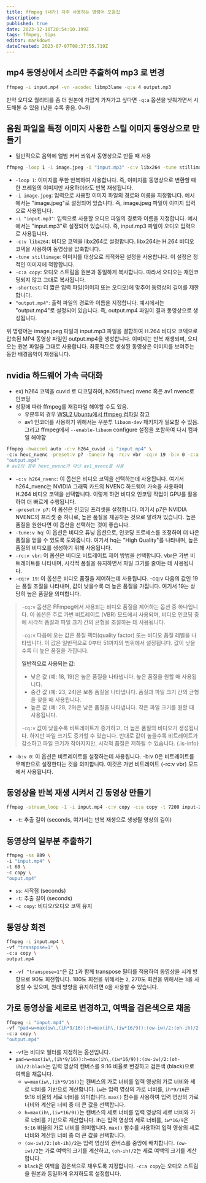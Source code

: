 ```yaml
---
title: ffmpeg (내가) 자주 사용하는 명령어 모음집
description: 
published: true
date: 2023-12-10T20:54:10.199Z
tags: ffmpeg, tips
editor: markdown
dateCreated: 2023-07-07T08:37:55.719Z
---
```


## mp4 동영상에서 소리만 추출하여 mp3 로 변경

```bash
ffmpeg -i input.mp4 -vn -acodec libmp3lame -q:a 4 output.mp3
```

만약 오디오 퀄리티를 좀 더 원본에 가깝게 가져가고 싶다면 `-q:a` 옵션을 낮춰가면서 시도해볼 수 있음 (낮을 수록 좋음. 0~9)


## 음원 파일을 특정 이미지 사용한 스틸 이미지 동영상으로 만들기

- 일반적으로 음악에 앨범 커버 씌워서 동영상으로 만들 때 사용

```bash
ffmpeg -loop 1 -i image.jpeg -i "input.mp3" -c:v libx264 -tune stillimage -c:a copy -shortest "output.mp4"
```

- `-loop 1`: 이미지를 무한 반복하여 사용합니다. 즉, 이미지를 동영상으로 변환할 때 한 프레임의 이미지만 사용하더라도 반복 재생됩니다.
- `-i image.jpeg`: 입력으로 사용할 이미지 파일의 경로와 이름을 지정합니다. 예시에서는 "image.jpeg"로 설정되어 있습니다. 즉, image.jpeg 파일이 이미지 입력으로 사용됩니다.
- `-i "input.mp3"`: 입력으로 사용할 오디오 파일의 경로와 이름을 지정합니다. 예시에서는 "input.mp3"로 설정되어 있습니다. 즉, input.mp3 파일이 오디오 입력으로 사용됩니다.
- `-c:v libx264`: 비디오 코덱을 libx264로 설정합니다. libx264는 H.264 비디오 코덱을 사용하여 동영상을 압축합니다.
- `-tune stillimage`: 이미지를 대상으로 최적화된 설정을 사용합니다. 이 설정은 정적인 이미지에 적합합니다.
- `-c:a copy`: 오디오 스트림을 원본과 동일하게 복사합니다. 따라서 오디오는 재인코딩되지 않고 그대로 복사됩니다.
- `-shortest`: 더 짧은 입력 파일(이미지 또는 오디오)에 맞추어 동영상의 길이를 제한합니다.
- `"output.mp4"`: 출력 파일의 경로와 이름을 지정합니다. 예시에서는 "output.mp4"로 설정되어 있습니다. 즉, output.mp4 파일이 결과 동영상으로 생성됩니다.

위 명령어는 image.jpeg 파일과 input.mp3 파일을 결합하여 H.264 비디오 코덱으로 압축된 MP4 동영상 파일인 output.mp4을 생성합니다. 이미지는 반복 재생되며, 오디오는 원본 파일을 그대로 사용합니다. 최종적으로 생성된 동영상은 이미지를 보여주는 동안 배경음악이 재생됩니다.

## nvidia 하드웨어 가속 극대화

- ex) h264 코덱을 cuvid 로 디코딩하여, h265(hvec) nvenc 혹은 av1 nvenc로 인코딩
- 상황에 따라 ffmpeg를 재컴파일 해야할 수도 있음. 
  - 우분투의 경우 [WSL2 Ubuntu에서 ffmpeg 컴파일](/ko/dev/Ubuntu/ffmpeg-compile-with-nvidia-accelerator) 참고
  - av1 인코더를 사용하기 위해서는 우분투 `libaom-dev` 패키지가 필요할 수 있음. 그리고 ffmpeg에서 `--enable-libaom` configure 설정을 포함하여 다시 컴파일 해야함

```bash
ffmpeg -hwaccel auto -c:v h264_cuvid -i "input.mp4" \
-c:v hevc_nvenc -preset:v p7 -tune:v hq -rc:v vbr -cq:v 19 -b:v 0 -c:a copy \
"output.mp4"
# av1의 경우 hevc_nvenc가 아닌 av1_nvenc를 사용 
```

- `-c:v h264_nvenc`: 이 옵션은 비디오 코덱을 선택하는데 사용됩니다. 여기서 h264_nvenc는 NVIDIA 그래픽 카드의 NVENC 하드웨어 가속을 사용하여 H.264 비디오 코덱을 선택합니다. 이렇게 하면 비디오 인코딩 작업이 GPU를 활용하여 더 빠르게 수행됩니다.
- `-preset:v p7`: 이 옵션은 인코딩 프리셋을 설정합니다. 여기서 p7은 NVIDIA NVENC의 프리셋 중 하나로, 높은 품질을 제공하는 것으로 알려져 있습니다. 높은 품질을 원한다면 이 옵션을 선택하는 것이 좋습니다.
- `-tune:v hq`: 이 옵션은 비디오 튜닝 옵션으로, 인코딩 프로세스를 조정하여 더 나은 품질을 얻을 수 있도록 도와줍니다. 여기서 hq는 "High Quality"를 나타내며, 높은 품질의 비디오를 생성하기 위해 사용됩니다.
- `-rc:v vbr`: 이 옵션은 비디오 비트레이트 제어 방법을 선택합니다. vbr은 가변 비트레이트를 나타내며, 시각적 품질을 유지하면서 파일 크기를 줄이는 데 사용됩니다.
- `-cq:v 19`: 이 옵션은 비디오 품질을 제어하는데 사용됩니다. -cq:v 다음의 값인 19는 품질 조절을 나타내며, 값이 낮을수록 더 높은 품질을 가집니다. 여기서 19는 상당히 높은 품질을 의미합니다.

> `-cq:v` 옵션은 FFmpeg에서 사용되는 비디오 품질을 제어하는 옵션 중 하나입니다. 이 옵션은 주로 가변 비트레이트 (VBR) 모드에서 사용되며, 비디오 인코딩 중에 시각적 품질과 파일 크기 간의 균형을 조절하는 데 사용됩니다.
> 
> `-cq:v` 다음에 오는 값은 품질 팩터(quality factor) 또는 비디오 품질 레벨을 나타냅니다. 이 값은 일반적으로 0부터 51까지의 범위에서 설정됩니다. 값이 낮을수록 더 높은 품질을 가집니다.
> 
> **일반적으로 사용되는 값**:
> 
> - 낮은 값 (예: 18, 19)은 높은 품질을 나타냅니다. 높은 품질을 원할 때 사용됩니다.
> - 중간 값 (예: 23, 24)은 보통 품질을 나타냅니다. 품질과 파일 크기 간의 균형을 찾을 때 사용됩니다.
> - 높은 값 (예: 28, 29)은 낮은 품질을 나타냅니다. 작은 파일 크기를 원할 때 사용됩니다.
> 
> `-cq:v` 값이 낮을수록 비트레이트가 증가하고, 더 높은 품질의 비디오가 생성됩니다. 하지만 파일 크기도 증가할 수 있습니다. 반대로 값이 높을수록 비트레이트가 감소하고 파일 크기가 작아지지만, 시각적 품질은 저하될 수 있습니다.
{.is-info}


- `-b:v 0`: 이 옵션은 비트레이트를 설정하는데 사용됩니다. -b:v 0은 비트레이트를 무제한으로 설정한다는 것을 의미합니다. 이것은 가변 비트레이트 (-rc:v vbr) 모드에서 사용됩니다.


## 동영상을 반복 재생 시켜서 긴 동영상 만들기

```bash
ffmpeg -stream_loop -1 -i input.mp4 -c:v copy -c:a copy -t 7200 input-2hours.mp4
```

- `-t`: 추출 길이 (seconds, 여기서는 반복 재생으로 생성될 영상의 길이)

## 동영상의 일부분 추출하기

```bash
ffmpeg -ss 889 \
-i "input.mp4" \
-t 60 \
-c copy \
"ouput.mp4"
```

- `ss`: 시작점 (seconds)
- `-t`: 추출 길이 (seconds)
- `-c copy`: 비디오/오디오 코덱 유지

## 동영상 회전

```bash
ffmpeg -i input.mp4 \
-vf "transpose=1" \
-c:a copy \
output.mp4
```

- `-vf "transpose=1"`은 값 `1`과 함께 transpose 필터를 적용하여 동영상을 시계 방향으로 90도 회전합니다. 180도 회전을 위해서는 `2`, 270도 회전을 위해서는 `3`을 사용할 수 있으며, 원래 방향을 유지하려면 `0`을 사용할 수 있습니다.

## 가로 동영상을 세로로 변경하고, 여백을 검은색으로 채움

```bash
ffmpeg -i "input.mp4" \
-vf "pad=w=max(iw\,(ih*9/16)):h=max(ih\,(iw*16/9)):(ow-iw)/2:(oh-ih)/2:black" \
-c:a copy \
"output.mp4"
```

- `-vf`는 비디오 필터를 지정하는 옵션입니다.
- `pad=w=max(iw\,(ih*9/16)):h=max(ih\,(iw*16/9)):(ow-iw)/2:(oh-ih)/2:black`는 입력 영상의 캔버스를 9:16 비율로 변경하고 검은색 (black)으로 여백을 채웁니다.
  - `w=max(iw\,(ih*9/16))`는 캔버스의 가로 너비를 입력 영상의 가로 너비와 세로 너비를 기반으로 계산합니다. `iw`는 입력 영상의 가로 너비를, `ih*9/16`은 9:16 비율의 세로 너비를 의미합니다. `max()` 함수를 사용하여 입력 영상의 가로 너비와 계산된 너비 중 더 큰 값을 선택합니다.
  - `h=max(ih\,(iw*16/9))`는 캔버스의 세로 너비를 입력 영상의 세로 너비와 가로 너비를 기반으로 계산합니다. ih는 입력 영상의 세로 너비를, `iw*16/9`은 `9:16` 비율의 가로 너비를 의미합니다. `max()` 함수를 사용하여 입력 영상의 세로 너비와 계산된 너비 중 더 큰 값을 선택합니다.
  - `(ow-iw)/2:(oh-ih)/2`는 입력 영상의 캔버스를 중앙에 배치합니다. `(ow-iw)/2`는 가로 여백의 크기를 계산하고, `(oh-ih)/2`는 세로 여백의 크기를 계산합니다.
  - `black`은 여백을 검은색으로 채우도록 지정합니다.
-`c:a copy`는 오디오 스트림을 원본과 동일하게 유지하도록 설정합니다.